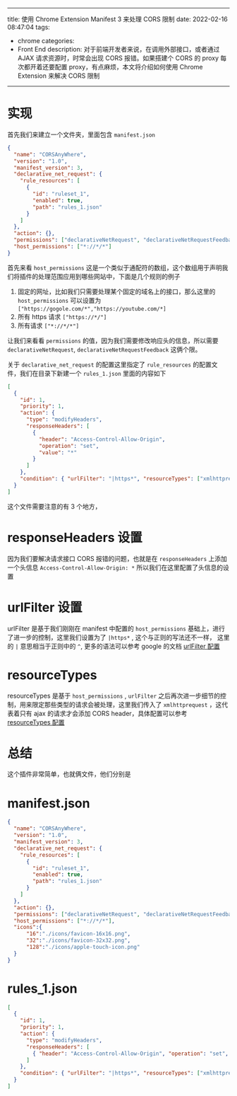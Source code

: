----
title: 使用 Chrome Extension Manifest 3 来处理 CORS 限制 
date: 2022-02-16 08:47:04
tags:
  - chrome
categories:
  - Front End
description: 对于前端开发者来说，在调用外部接口，或者通过 AJAX 请求资源时，时常会出现 CORS 报错。如果搭建个 CORS 的 proxy 每次都开着还要配置 proxy，有点麻烦，本文将介绍如何使用 Chrome Extension 来解决 CORS 限制
---

# 实现

首先我们来建立一个文件夹，里面包含 `manifest.json`

```json
{
  "name": "CORSAnyWhere",
  "version": "1.0",
  "manifest_version": 3,
  "declarative_net_request": {
    "rule_resources": [
      {
        "id": "ruleset_1",
        "enabled": true,
        "path": "rules_1.json"
      }
    ]
  },
  "action": {},
  "permissions": ["declarativeNetRequest", "declarativeNetRequestFeedback"],
  "host_permissions": ["*://*/*"]
}
```

首先来看 `host_permissions` 这是一个类似于通配符的数组，这个数组用于声明我们将插件的处理范围应用到哪些网站中，下面是几个规则的例子

1. 固定的网址，比如我们只需要处理某个固定的域名上的接口，那么这里的`host_permissions` 可以设置为 `["https://gogole.com/*","https://youtube.com/*]`
2. 所有 https 请求 `["https://*/"]`
3. 所有请求 `["*://*/*"]`

让我们来看看 `permissions` 的值，因为我们需要修改响应头的信息，所以需要 `declarativeNetRequest`, `declarativeNetRequestFeedback` 这俩个限。

关于 `declarative_net_request` 的配置这里指定了 `rule_resources` 的配置文件，我们在目录下新建一个 `rules_1.json` 里面的内容如下

```json
[
  {
    "id": 1,
    "priority": 1,
    "action": {
      "type": "modifyHeaders",
      "responseHeaders": [
        {
          "header": "Access-Control-Allow-Origin",
          "operation": "set",
          "value": "*"
        }
      ]
    },
    "condition": { "urlFilter": "|https*", "resourceTypes": ["xmlhttprequest"] }
  }
]
```

这个文件需要注意的有 3 个地方，

# responseHeaders 设置

因为我们要解决请求接口 CORS 报错的问题，也就是在 `responseHeaders` 上添加一个头信息 `Access-Control-Allow-Origin: *` 所以我们在这里配置了头信息的设置

# urlFilter 设置
urlFilter 是基于我们刚刚在 manifest 中配置的 `host_permissions` 基础上，进行了进一步的控制，这里我们设置为了 `|https*` , 这个与正则的写法还不一样，
这里的 `|` 意思相当于正则中的 `^`, 更多的语法可以参考 google 的文档 [urlFilter 配置](https://developer.chrome.com/docs/extensions/reference/declarativeNetRequest/#:~:text=The%20pattern%20which%20is%20matched%20against%20the%20network%20request%20url.%20Supported%20constructs)

# resourceTypes
resourceTypes 是基于 `host_permissions` , `urlFilter` 之后再次进一步细节的控制，用来限定那些类型的请求会被处理，这里我们传入了 `xmlhttprequest` ，这代表着只有 ajax 的请求才会添加 CORS header，具体配置可以参考 [resourceTypes 配置](https://developer.chrome.com/docs/extensions/reference/declarativeNetRequest/#:~:text=This%20describes%20the%20resource%20type%20of%20the%20network%20request)

# 总结
这个插件非常简单，也就俩文件，他们分别是

# manifest.json
```json
{
  "name": "CORSAnyWhere",
  "version": "1.0",
  "manifest_version": 3,
  "declarative_net_request": {
    "rule_resources": [
      {
        "id": "ruleset_1",
        "enabled": true,
        "path": "rules_1.json"
      }
    ]
  },
  "action": {},
  "permissions": ["declarativeNetRequest", "declarativeNetRequestFeedback"],
  "host_permissions": ["*://*/*"],
  "icons":{
      "16":"./icons/favicon-16x16.png",
      "32":"./icons/favicon-32x32.png",
      "128":"./icons/apple-touch-icon.png"
  }
}
```

# rules_1.json
```json
[
  {
    "id": 1,
    "priority": 1,
    "action": {
      "type": "modifyHeaders",
      "responseHeaders": [
        { "header": "Access-Control-Allow-Origin", "operation": "set", "value": "*" }
      ]
    },
    "condition": { "urlFilter": "|https*", "resourceTypes": ["xmlhttprequest"] }
  }
]
```
